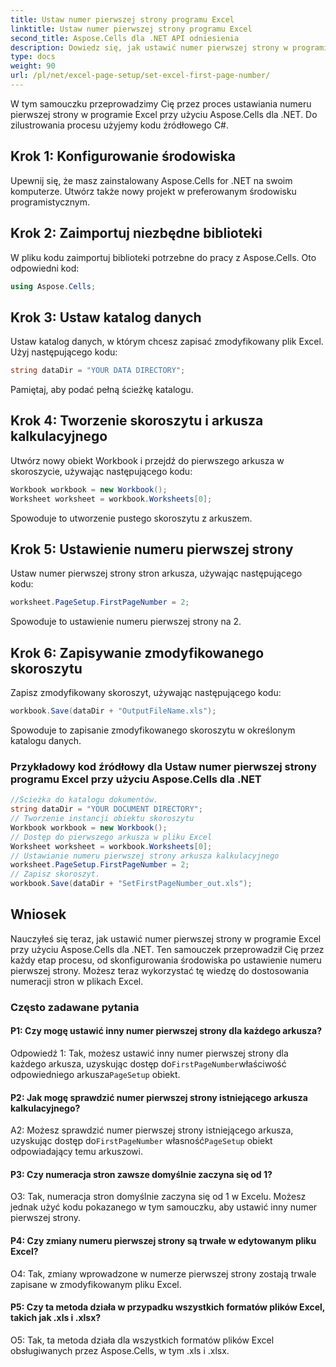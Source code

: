 ```yaml
---
title: Ustaw numer pierwszej strony programu Excel
linktitle: Ustaw numer pierwszej strony programu Excel
second_title: Aspose.Cells dla .NET API odniesienia
description: Dowiedz się, jak ustawić numer pierwszej strony w programie Excel przy użyciu Aspose.Cells dla .NET.
type: docs
weight: 90
url: /pl/net/excel-page-setup/set-excel-first-page-number/
---
```

W tym samouczku przeprowadzimy Cię przez proces ustawiania numeru pierwszej strony w programie Excel przy użyciu Aspose.Cells dla .NET. Do zilustrowania procesu użyjemy kodu źródłowego C#.

## Krok 1: Konfigurowanie środowiska

Upewnij się, że masz zainstalowany Aspose.Cells for .NET na swoim komputerze. Utwórz także nowy projekt w preferowanym środowisku programistycznym.

## Krok 2: Zaimportuj niezbędne biblioteki

W pliku kodu zaimportuj biblioteki potrzebne do pracy z Aspose.Cells. Oto odpowiedni kod:

```csharp
using Aspose.Cells;
```

## Krok 3: Ustaw katalog danych

Ustaw katalog danych, w którym chcesz zapisać zmodyfikowany plik Excel. Użyj następującego kodu:

```csharp
string dataDir = "YOUR DATA DIRECTORY";
```

Pamiętaj, aby podać pełną ścieżkę katalogu.

## Krok 4: Tworzenie skoroszytu i arkusza kalkulacyjnego

Utwórz nowy obiekt Workbook i przejdź do pierwszego arkusza w skoroszycie, używając następującego kodu:

```csharp
Workbook workbook = new Workbook();
Worksheet worksheet = workbook.Worksheets[0];
```

Spowoduje to utworzenie pustego skoroszytu z arkuszem.

## Krok 5: Ustawienie numeru pierwszej strony

Ustaw numer pierwszej strony stron arkusza, używając następującego kodu:

```csharp
worksheet.PageSetup.FirstPageNumber = 2;
```

Spowoduje to ustawienie numeru pierwszej strony na 2.

## Krok 6: Zapisywanie zmodyfikowanego skoroszytu

Zapisz zmodyfikowany skoroszyt, używając następującego kodu:

```csharp
workbook.Save(dataDir + "OutputFileName.xls");
```

Spowoduje to zapisanie zmodyfikowanego skoroszytu w określonym katalogu danych.

### Przykładowy kod źródłowy dla Ustaw numer pierwszej strony programu Excel przy użyciu Aspose.Cells dla .NET 
```csharp
//Ścieżka do katalogu dokumentów.
string dataDir = "YOUR DOCUMENT DIRECTORY";
// Tworzenie instancji obiektu skoroszytu
Workbook workbook = new Workbook();
// Dostęp do pierwszego arkusza w pliku Excel
Worksheet worksheet = workbook.Worksheets[0];
// Ustawianie numeru pierwszej strony arkusza kalkulacyjnego
worksheet.PageSetup.FirstPageNumber = 2;
// Zapisz skoroszyt.
workbook.Save(dataDir + "SetFirstPageNumber_out.xls");
```

## Wniosek

Nauczyłeś się teraz, jak ustawić numer pierwszej strony w programie Excel przy użyciu Aspose.Cells dla .NET. Ten samouczek przeprowadził Cię przez każdy etap procesu, od skonfigurowania środowiska po ustawienie numeru pierwszej strony. Możesz teraz wykorzystać tę wiedzę do dostosowania numeracji stron w plikach Excel.

### Często zadawane pytania

#### P1: Czy mogę ustawić inny numer pierwszej strony dla każdego arkusza?

 Odpowiedź 1: Tak, możesz ustawić inny numer pierwszej strony dla każdego arkusza, uzyskując dostęp do`FirstPageNumber`właściwość odpowiedniego arkusza`PageSetup` obiekt.

#### P2: Jak mogę sprawdzić numer pierwszej strony istniejącego arkusza kalkulacyjnego?

 A2: Możesz sprawdzić numer pierwszej strony istniejącego arkusza, uzyskując dostęp do`FirstPageNumber` własność`PageSetup` obiekt odpowiadający temu arkuszowi.

#### P3: Czy numeracja stron zawsze domyślnie zaczyna się od 1?

O3: Tak, numeracja stron domyślnie zaczyna się od 1 w Excelu. Możesz jednak użyć kodu pokazanego w tym samouczku, aby ustawić inny numer pierwszej strony.

#### P4: Czy zmiany numeru pierwszej strony są trwałe w edytowanym pliku Excel?

O4: Tak, zmiany wprowadzone w numerze pierwszej strony zostają trwale zapisane w zmodyfikowanym pliku Excel.

#### P5: Czy ta metoda działa w przypadku wszystkich formatów plików Excel, takich jak .xls i .xlsx?

O5: Tak, ta metoda działa dla wszystkich formatów plików Excel obsługiwanych przez Aspose.Cells, w tym .xls i .xlsx.